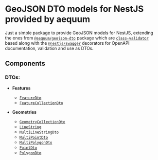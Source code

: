 GeoJSON DTO models for NestJS provided by aequum
================================================


Just a simple package to provide GeoJSON models for NestJS, extending
the ones from
[`@aequum/geojson-dto`](https://npmjs.org/package/@aequum/geojson-dto)
package which are
[`class-validator`](https://npmjs.org/package/class-validator) based 
along with the
[`@nestjs/swagger`](https://npmjs.org/package/@nestjs/swagger) 
decorators for OpenAPI documentation, validation and use as DTOs.


Components
----------

### DTOs:

- **Features**
  - [`FeatureDto`](https://github.com/fbuccioni/aequum-nestjs/blob/main/packages/geojson-dto/feature.dto.ts)
  - [`FeatureCollectionDto`](https://github.com/fbuccioni/aequum-nestjs/blob/main/packages/geojson-dto/feature-collection.dto.ts)

- **Geometries**
  - [`GeometryCollectionDto`](https://github.com/fbuccioni/aequum-nestjs/blob/main/packages/geojson-dto/geometries/geometry-collection.dto.ts)
  - [ `LineString`](https://github.com/fbuccioni/aequum-nestjs/blob/main/packages/geojson-dto/geometries/line-string.dto.ts)
  - [`MultiLineStringDto`](https://github.com/fbuccioni/aequum-nestjs/blob/main/packages/geojson-dto/geometries/multi-line-string.dto.ts)
  - [`MultiPointDto`](https://github.com/fbuccioni/aequum-nestjs/blob/main/packages/geojson-dto/geometries/multi-point.dto.ts)
  - [`MultiPolygonDto`](https://github.com/fbuccioni/aequum-nestjs/blob/main/packages/geojson-dto/geometries/multi-polygon.dto.ts)
  - [`PointDto`](https://github.com/fbuccioni/aequum-nestjs/blob/main/packages/geojson-dto/geometries/point.dto.ts)
  - [`PolygonDto`](https://github.com/fbuccioni/aequum-nestjs/blob/main/packages/geojson-dto/geometries/polygon.dto.ts)
